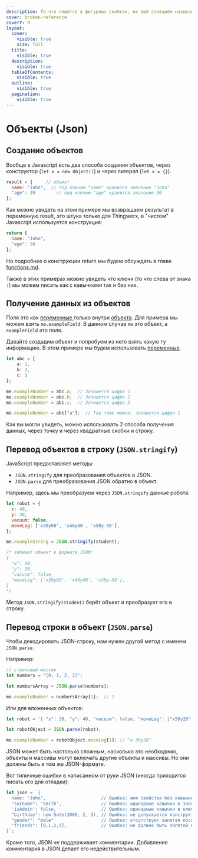 ```yaml
---
description: То что пишется в фигурных скобках, их ещё словарём называют
cover: broken-reference
coverY: 9
layout:
  cover:
    visible: true
    size: full
  title:
    visible: true
  description:
    visible: true
  tableOfContents:
    visible: true
  outline:
    visible: true
  pagination:
    visible: true
---
```


# Объекты (Json)

## Создание объектов

Вообще в Javascript есть два способа создания объектов, через конструктор (`let x = new Object()`) и через литерал (`let x = {}`).

```javascript
result = {     // объект
  name: "John",  // под ключом "name" хранится значение "John"
  "age": 30        // под ключом "age" хранится значение 30
};
```

Как можно увидеть на этом примере мы возвращаем результат в переменную result, это штука только для Thingworx, в "чистом" Javascript используется конструкция:

```javascript
return {
  name: "John",
  "age": 30
};
```

Но подробнее о конструкции return мы будем обсуждать в главе [functions.md](../functions.md "mention").

Также в этих примерах можно увидеть что ключи (то что слева от знака `:`) мы можем писать как с кавычками так и без них.

## Получение данных из объектов

Поля это как [переменные ](../peremennye.md)только внутри [объекта](objects.md). Для примера мы можем взять `me.exampleField`. В данном случае `me` это объект, а `exampleField` это поле.&#x20;

Давайте создадим объект и попробуем из него взять какую ту информацию. В этом примере мы будем использовать [переменные](../peremennye.md).

```javascript
let abc = {
    a: 1,
    b: 2,
    c: 3
};

me.exampleNumber = abc.a;  // Запишется цифра 1
me.exampleNumber = abc.b;  // Запишется цифра 2
me.exampleNumber = abc.c;  // Запишется цифра 3

me.exampleNumber = abc["a"];  // Так тоже можно, запишется цифра 1
```

Как вы могли увидеть, можно использовать 2 способа получения данных, через точку и через квадратные скобки и строку.

## Перевод объектов в строку (`JSON.stringify`)

JavaScript предоставляет методы:

* `JSON.stringify` для преобразования объектов в JSON.
* `JSON.parse` для преобразования JSON обратно в объект.

Например, здесь мы преобразуем через `JSON.stringify` данные робота:

```javascript
let robot = {
  x: 40,
  y: 30,
  vacuum: false,
  moveLog: ['x30y60', 'x40y40', 'x50y-50'],
};

me.exampleString = JSON.stringify(student);

/* запишет объект в формате JSON:
{
  "x": 40,
  "y": 30,
  "vacuum": false,
  "moveLog": ['x30y60', 'x40y40', 'x50y-50'],
}
*/
```

Метод `JSON.stringify(student)` берёт объект и преобразует его в строку.

## Перевод строки в объект (`JSON.parse`)

Чтобы декодировать JSON-строку, нам нужен другой метод с именем `JSON.parse`.

Например:

```javascript
// строковый массив
let numbers = "[0, 1, 2, 3]";

let numbersArray = JSON.parse(numbers);

me.exampleNumber = numbersArray[1];  // 1
```

Или для вложенных объектов:

```javascript
let robot = '{ "x": 30, "y": 40, "vacuum": false, "moveLog": ["x50y20", "x-30y20", "x10y10"] }';

let robotObject = JSON.parse(robot);

me.exampleNumber = robotObject.moveLog[1]; // "x-30y20"
```

JSON может быть настолько сложным, насколько это необходимо, объекты и массивы могут включать другие объекты и массивы. Но они должны быть в том же JSON-формате.

Вот типичные ошибки в написанном от руки JSON (иногда приходится писать его для отладки):

```javascript
let json = `{
  name: "John",                     // Ошибка: имя свойства без кавычек
  "surname": 'Smith',               // Ошибка: одинарные кавычки в значении (должны быть двойными)
  'isAdmin': false,                 // Ошибка: одинарные кавычки в ключе (должны быть двойными)
  "birthday": new Date(2000, 2, 3), // Ошибка: не допускается конструктор "new", только значения
  "gender": "male"                  // Ошибка: отсутствует запятая после непоследнего свойства
  "friends": [0,1,2,3],             // Ошибка: не должно быть запятой после последнего свойства
}`;
```

Кроме того, JSON не поддерживает комментарии. Добавление комментария в JSON делает его недействительным.
